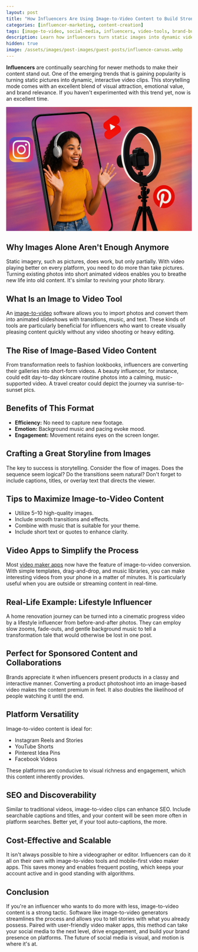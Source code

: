 ```yaml
---
layout: post
title: "How Influencers Are Using Image-to-Video Content to Build Stronger Brands"
categories: [influencer-marketing, content-creation]
tags: [image-to-video, social-media, influencers, video-tools, brand-building]
description: Learn how influencers turn static images into dynamic videos to boost engagement, brand presence, and storytelling impact.
hidden: true
image: /assets/images/post-images/guest-posts/influence-canvas.webp
---
```


**Influencers** are continually searching for newer methods to make their content stand out. One of the emerging trends that is gaining popularity is turning static pictures into dynamic, interactive video clips. This storytelling mode comes with an excellent blend of visual attraction, emotional value, and brand relevance. If you haven't experimented with this trend yet, now is an excellent time.

![Influencers using tools to generate videos](/assets/images/post-images/guest-posts/influence-canvas.webp)

## Why Images Alone Aren't Enough Anymore

Static imagery, such as pictures, does work, but only partially. With video playing better on every platform, you need to do more than take pictures. Turning existing photos into short animated videos enables you to breathe new life into old content. It's similar to reviving your photo library.

## What Is an Image to Video Tool

An [image-to-video](https://invideo.io/make/image-to-videos/) software allows you to import photos and convert them into animated slideshows with transitions, music, and text. These kinds of tools are particularly beneficial for influencers who want to create visually pleasing content quickly without any video shooting or heavy editing.

## The Rise of Image-Based Video Content

From transformation reels to fashion lookbooks, influencers are converting their galleries into short-form videos. A beauty influencer, for instance, could edit day-to-day skincare routine photos into a calming, music-supported video. A travel creator could depict the journey via sunrise-to-sunset pics.

## Benefits of This Format

- **Efficiency:** No need to capture new footage.
- **Emotion:** Background music and pacing evoke mood.
- **Engagement:** Movement retains eyes on the screen longer.

## Crafting a Great Storyline from Images

The key to success is storytelling. Consider the flow of images. Does the sequence seem logical? Do the transitions seem natural? Don't forget to include captions, titles, or overlay text that directs the viewer.

## Tips to Maximize Image-to-Video Content

- Utilize 5–10 high-quality images.
- Include smooth transitions and effects.
- Combine with music that is suitable for your theme.
- Include short text or quotes to enhance clarity.

## Video Apps to Simplify the Process

Most [video maker apps](https://play.google.com/store/apps/details?id=io.invideo.ai&hl=en_US&pli=1) now have the feature of image-to-video conversion. With simple templates, drag-and-drop, and music libraries, you can make interesting videos from your phone in a matter of minutes. It is particularly useful when you are outside or streaming content in real-time.

## Real-Life Example: Lifestyle Influencer

A home renovation journey can be turned into a cinematic progress video by a lifestyle influencer from before-and-after photos. They can employ slow zooms, fade-outs, and gentle background music to tell a transformation tale that would otherwise be lost in one post.

## Perfect for Sponsored Content and Collaborations

Brands appreciate it when influencers present products in a classy and interactive manner. Converting a product photoshoot into an image-based video makes the content premium in feel. It also doubles the likelihood of people watching it until the end.

## Platform Versatility

Image-to-video content is ideal for:

- Instagram Reels and Stories  
- YouTube Shorts  
- Pinterest Idea Pins  
- Facebook Videos  

These platforms are conducive to visual richness and engagement, which this content inherently provides.

## SEO and Discoverability

Similar to traditional videos, image-to-video clips can enhance SEO. Include searchable captions and titles, and your content will be seen more often in platform searches. Better yet, if your tool auto-captions, the more.

## Cost-Effective and Scalable

It isn't always possible to hire a videographer or editor. Influencers can do it all on their own with image-to-video tools and mobile-first video maker apps. This saves money and enables frequent posting, which keeps your account active and in good standing with algorithms.

## Conclusion

If you're an influencer who wants to do more with less, image-to-video content is a strong tactic. Software like image-to-video generators streamlines the process and allows you to tell stories with what you already possess. Paired with user-friendly video maker apps, this method can take your social media to the next level, drive engagement, and build your brand presence on platforms. The future of social media is visual, and motion is where it's at.
